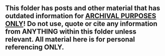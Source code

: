## This folder has posts and other material that has outdated information for <a href="">ARCHIVAL PURPOSES ONLY</a>! Do not use, quote or cite any information from ANYTHING within this folder unless relevant. All material here is for personal referencing ONLY. 
